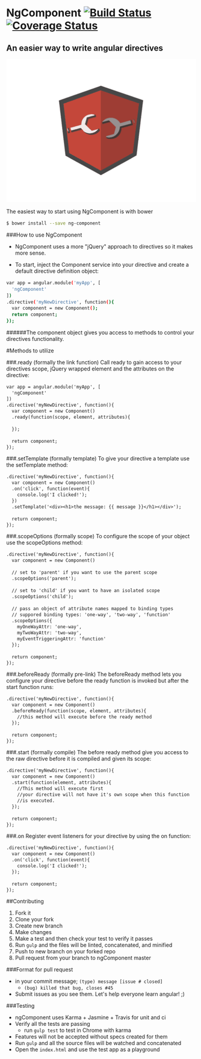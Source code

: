 # NgComponent [![Build Status](https://travis-ci.org/maseh87/ngComponent.svg?branch=master)](https://travis-ci.org/maseh87/ngComponent) [![Coverage Status](https://coveralls.io/repos/maseh87/ngComponent/badge.svg?branch=master)](https://coveralls.io/r/maseh87/ngComponent?branch=master)

## An easier way to write angular directives

![angular directives](/images/newPic.png)

The easiest way to start using NgComponent is with bower
```sh
$ bower install --save ng-component
```

###How to use NgComponent
+ NgComponent uses a more "jQuery" approach to directives so it makes more sense. 

+ To start, inject the Component service into your directive and create a default directive definition object:
```sh
var app = angular.module('myApp', [
  'ngComponent'
])
.directive('myNewDirective', function(){
  var component = new Component();
  return component;
});
```
######The component object gives you access to methods to control your  directives functionality.  

#Methods to utilize

###.ready (formally the link function)
Call ready to gain access to your directives scope, jQuery wrapped element and the attributes on the directive:
```
var app = angular.module('myApp', [
  'ngComponent'
])
.directive('myNewDirective', function(){
  var component = new Component()
  .ready(function(scope, element, attributes){
    
  });
  
  return component;
});
```
###.setTemplate (formally template)
To give your directive a template use the setTemplate method:
```
.directive('myNewDirective', function(){
  var component = new Component()
  .on('click', function(event){
    console.log('I clicked!');
  })
  .setTemplate('<div><h1>the message: {{ message }}</h1></div>');
  
  return component;
});
```
###.scopeOptions (formally scope)
To configure the scope of your object use the scopeOptions method:
```
.directive('myNewDirective', function(){
  var component = new Component()
  
  // set to 'parent' if you want to use the parent scope
  .scopeOptions('parent');
  
  // set to 'child' if you want to have an isolated scope
  .scopeOptions('child');
  
  // pass an object of attribute names mapped to binding types
  // suppored binding types: 'one-way', 'two-way', 'function'
  .scopeOptions({
    myOneWayAttr: 'one-way',
    myTwoWayAttr: 'two-way',
    myEventTriggeringAttr: 'function'
  });
  
  return component;
});
```
###.beforeReady (formally pre-link)
The beforeReady method lets you configure your directive before the ready function is invoked but after the start function runs:
```
.directive('myNewDirective', function(){
  var component = new Component()
  .beforeReady(function(scope, element, attributes){
    //this method will execute before the ready method
  });
  
  return component;
});
```

###.start (formally compile)
The before ready method give you access to the raw directive before it is compiled and given its scope:
```
.directive('myNewDirective', function(){
  var component = new Component()
  .start(function(element, attributes){
    //This method will execute first
    //your directive will not have it's own scope when this function 
    //is executed.
  });
  
  return component;
});
```
###.on
Register event listeners for your directive by using the on function:
```
.directive('myNewDirective', function(){
  var component = new Component()
  .on('click', function(event){
    console.log('I clicked!');
  });
  
  return component;
});
```
##Contributing
1. Fork it
2. Clone your fork
3. Create new branch
4. Make changes
5. Make a test and then check your test to verify it passes
6. Run ```gulp``` and the files will be linted, concatenated, and minified
7. Push to new branch on your forked repo
8. Pull request from your branch to ngComponent master

###Format for pull request
+ in your commit message; ```(type) message [issue # closed]```
  + ```(bug) killed that bug, closes #45```
+ Submit issues as you see them. Let's help everyone learn angular! ;)

###Testing
+ ngComponent uses Karma + Jasmine + Travis for unit and ci
+ Verify all the tests are passing
  + run ```gulp test``` to test in Chrome with karma
+ Features will not be accepted without specs created for them
+ Run ```gulp``` and all the source files will be watched and concatenated
+ Open the ```index.html``` and use the test app as a playground


